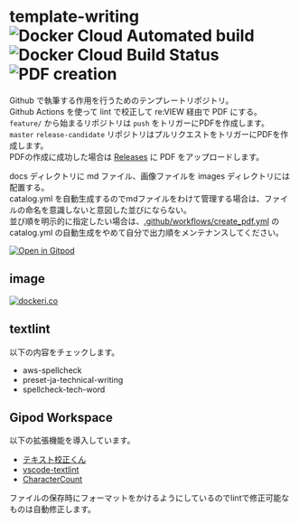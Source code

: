 # template-writing ![Docker Cloud Automated build](https://img.shields.io/docker/cloud/automated/ricordanza/writing-with-gitlab-textlint) ![Docker Cloud Build Status](https://img.shields.io/docker/cloud/build/ricordanza/writing-with-gitlab-textlint) ![PDF creation](https://github.com/Ricordanza/template-writing/workflows/PDF%20creation/badge.svg)

Github で執筆する作用を行うためのテンプレートリポジトリ。  
Github Actions を使って lint で校正して re:VIEW 経由で PDF にする。  
`feature/`  から始まるリポジトリは `push` をトリガーにPDFを作成します。  
`master`  `release-candidate`  リポジトリはプルリクエストをトリガーにPDFを作成します。  
PDFの作成に成功した場合は [Releases](../../releases) に PDF をアップロードします。

docs ディレクトリに md ファイル、画像ファイルを images ディレクトリには配置する。  
catalog.yml を自動生成するのでmdファイルをわけて管理する場合は、ファイルの命名を意識しないと意図した並びにならない。  
並び順を明示的に指定したい場合は、[.github/workflows/create_pdf.yml](.github/workflows/create_pdf.yml) の catalog.yml の自動生成をやめて自分で出力順をメンテナンスしてください。

[![Open in Gitpod](https://gitpod.io/button/open-in-gitpod.svg)](https://gitpod.io/from-referrer/)

## image
[![dockeri.co](https://dockeri.co/image/ricordanza/writing-textlint)](https://hub.docker.com/r/ricordanza/writing-textlint)

## textlint
以下の内容をチェックします。
- aws-spellcheck
- preset-ja-technical-writing
- spellcheck-tech-word

## Gipod Workspace
以下の拡張機能を導入しています。
- [テキスト校正くん](https://marketplace.visualstudio.com/items?itemName=ICS.japanese-proofreading)
- [vscode-textlint](https://marketplace.visualstudio.com/items?itemName=taichi.vscode-textlint)
- [CharacterCount](https://marketplace.visualstudio.com/items?itemName=8amjp.charactercount)

ファイルの保存時にフォーマットをかけるようにしているのでlintで修正可能なものは自動修正します。
